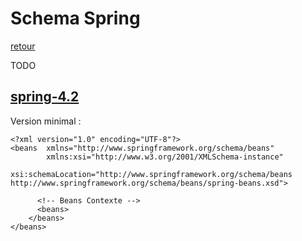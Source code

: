 # Schema Spring
[retour](https://github.com/grouault/spring-tutorial/blob/master/spring-contexte/notes/configuration.xml.md)

TODO
## [spring-4.2](https://docs.spring.io/spring/docs/4.2.x/spring-framework-reference/html/xsd-configuration.html)


Version minimal :

    <?xml version="1.0" encoding="UTF-8"?>
    <beans	xmlns="http://www.springframework.org/schema/beans"
		    xmlns:xsi="http://www.w3.org/2001/XMLSchema-instance"
		    xsi:schemaLocation="http://www.springframework.org/schema/beans http://www.springframework.org/schema/beans/spring-beans.xsd">

	      <!-- Beans Contexte -->
	      <beans>
        </beans>
    </beans>
    
    
    
    
